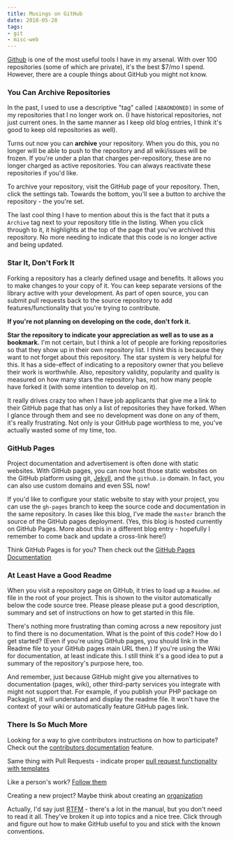 ```yaml
---
title: Musings on GitHub
date: 2018-05-28
tags:
- git
- misc-web
---
```

[Github](https://github.com) is one of the most useful tools I have in my arsenal.  With over 100 repositories (some of which are private), it's the best $7/mo I spend.  However, there are a couple things about GitHub you might not know.

<!--more-->

### You Can Archive Repositories

In the past, I used to use a descriptive "tag" called `[ABAONDONED]` in some of my repositories that I no longer work on.  (I have historical repositories, not just current ones.  In the same manner as I keep old blog entries, I think it's good to keep old repositories as well).  

Turns out now you can **archive** your repository.  When you do this, you no longer will be able to push to the repository and all wiki/issues will be frozen.  If you're under a plan that charges per-repository, these are no longer charged as active repositories.  You can always reactivate these repositories if you'd like.

To archive your repository, visit the GitHub page of your repository.  Then, click the settings tab.  Towards the bottom, you'll see a button to archive the repository - the you're set.

The last cool thing I have to mention about this is the fact that it puts a `Archive` tag next to your repository title in the listing.  When you click through to it, it highlights at the top of the page that you've archived this repository.  No more needing to indicate that this code is no longer active and being updated.

### Star It, Don't Fork It

Forking a repository has a clearly defined usage and benefits. It allows you to make changes to your copy of it.  You can keep separate versions of the library active with your development. As part of open source, you can submit pull requests back to the source repository to add features/functionality that you're trying to contribute.

**If you're not planning on developing on the code, don't fork it.**

**Star the repository to indicate your appreciation as well as to use as a bookmark.**  I'm not certain, but I think a lot of people are forking repositories so that they show up in their own repository list.  I _think_ this is because they want to not forget about this repository.  The star system is very helpful for this.  It has a side-effect of indicating to a repository owner that you believe their work is worthwhile.  Also, repository validity, popularity and quality is measured on how many stars the repository has, not how many people have forked it (with some intention to develop on it).

It really drives crazy too when I have job applicants that give me a link to their GitHub page that has only a list of repositories they have forked.  When I glance through them and see no development was done on any of them, it's really frustrating. Not only is your GitHub page worthless to me, you've actually wasted some of my time, too.

### GitHub Pages

Project documentation and advertisement is often done with static websites.  With GitHub pages, you can now host those static websites on the GitHub platform using git, [Jekyll](https://jekyllrb.com), and the `github.io` domain.  In fact, you can also use custom domains and even SSL now!  

If you'd like to configure your static website to stay with your project, you can use the `gh-pages` branch to keep the source code and documentation in the same repository.  In cases like this blog, I've made the `master` branch the source of the GitHub pages deployment.  (Yes, this blog is hosted currently on GitHub Pages.  More about this in a different blog entry - hopefully I remember to come back and update a cross-link here!)

Think GitHub Pages is for you?  Then check out the [GitHub Pages Documentation](https://pages.github.com)

### At Least Have a Good Readme

When you visit a repository page on GitHub, it tries to load up a `Readme.md` file in the root of your project.  This is shown to the visitor automatically below the code source tree.  Please please please put a good description, summary and set of instructions on how to get started in this file.  

There's nothing more frustrating than coming across a new repository just to find there is no documentation.  What is the point of this code? How do I get started?  (Even if you're using GitHub pages, you should link in the Readme file to your GitHub pages main URL then.)  If you're using the Wiki for documentation, at least indicate this.  I still think it's a good idea to put a summary of the repository's purpose here, too.

And remember, just because GitHub might give you alternatives to documentation (pages, wiki), other third-party services you integrate with might not support that.  For example, if you publish your PHP package on Packagist, it will understand and display the readme file.  It won't have the context of your wiki or automatically feature GitHub pages link.

### There Is So Much More

Looking for a way to give contributors instructions on how to participate? Check out the [contributors documentation](https://help.github.com/articles/setting-guidelines-for-repository-contributors/) feature.

Same thing with Pull Requests - indicate proper [pull request functionality with templates](https://help.github.com/articles/using-templates-to-encourage-high-quality-issues-and-pull-requests-in-your-repository/)

Like a person's work?  [Follow them](https://help.github.com/articles/following-people/)

Creating a new project? Maybe think about creating an [organization](https://help.github.com/articles/managing-your-membership-in-organizations/)

Actually, I'd say just [RTFM](https://help.github.com/) - there's a lot in the manual, but you don't need to read it all.  They've broken it up into topics and a nice tree.  Click through and figure out how to make GitHub useful to you and stick with the known conventions.

